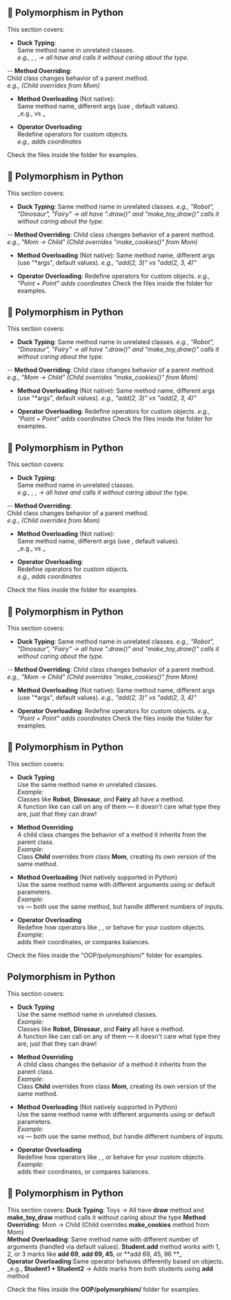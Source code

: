 
## 🔁 Polymorphism in Python

This section covers:
- **Duck Typing**:  
  Same method name in unrelated classes.  
  _e.g., , ,  → all have  and  calls it without caring about the type._

-- **Method Overriding**:  
  Child class changes behavior of a parent method.  
  _e.g.,  (Child overrides  from Mom)_


- **Method Overloading** (Not native):  
  Same method name, different args (use , default values).  
  _e.g.,  vs _

- **Operator Overloading**:  
  Redefine operators for custom objects.  
  _e.g.,  adds coordinates_


Check the files inside the  folder for examples.

## 🔁 Polymorphism in Python

This section covers:
- **Duck Typing**:
  Same method name in unrelated classes.
  _e.g., "Robot", "Dinosaur", "Fairy" → all have ".draw()" and "make_toy_draw()" calls it without caring about the type._

-- **Method Overriding**:
  Child class changes behavior of a parent method.
  _e.g., "Mom → Child" (Child overrides "make_cookies()" from Mom)_


- **Method Overloading** (Not native):
  Same method name, different args (use "*args", default values).
  _e.g., "add(2, 3)" vs "add(2, 3, 4)"_

- **Operator Overloading**:
  Redefine operators for custom objects.
  _e.g., "Point + Point" adds coordinates_
Check the files inside the  folder for examples.

## 🔁 Polymorphism in Python

This section covers:
- **Duck Typing**:
  Same method name in unrelated classes.
  _e.g., "Robot", "Dinosaur", "Fairy" → all have ".draw()" and "make_toy_draw()" calls it without caring about the type._

-- **Method Overriding**:
  Child class changes behavior of a parent method.
  _e.g., "Mom → Child" (Child overrides "make_cookies()" from Mom)_


- **Method Overloading** (Not native):
  Same method name, different args (use "*args", default values).
  _e.g., "add(2, 3)" vs "add(2, 3, 4)"_

- **Operator Overloading**:
  Redefine operators for custom objects.
  _e.g., "Point + Point" adds coordinates_
Check the files inside the  folder for examples.

## 🔁 Polymorphism in Python

This section covers:
- **Duck Typing**:  
  Same method name in unrelated classes.  
  _e.g., , ,  → all have  and  calls it without caring about the type._

-- **Method Overriding**:  
  Child class changes behavior of a parent method.  
  _e.g.,  (Child overrides  from Mom)_


- **Method Overloading** (Not native):  
  Same method name, different args (use , default values).  
  _e.g.,  vs _

- **Operator Overloading**:  
  Redefine operators for custom objects.  
  _e.g.,  adds coordinates_


Check the files inside the  folder for examples.

## 🔁 Polymorphism in Python

This section covers:
- **Duck Typing**:
  Same method name in unrelated classes.
  _e.g., "Robot", "Dinosaur", "Fairy" → all have ".draw()" and "make_toy_draw()" calls it without caring about the type._

-- **Method Overriding**:
  Child class changes behavior of a parent method.
  _e.g., "Mom → Child" (Child overrides "make_cookies()" from Mom)_


- **Method Overloading** (Not native):
  Same method name, different args (use "*args", default values).
  _e.g., "add(2, 3)" vs "add(2, 3, 4)"_

- **Operator Overloading**:
  Redefine operators for custom objects.
  _e.g., "Point + Point" adds coordinates_
Check the files inside the  folder for examples.

## 🔁 Polymorphism in Python

This section covers:

- **Duck Typing**  
  Use the same method name in unrelated classes.  
  _Example:_  
  Classes like **Robot**, **Dinosaur**, and **Fairy** all have a  method.  
  A function like  can call  on any of them — it doesn't care what type they are, just that they can draw!

- **Method Overriding**  
  A child class changes the behavior of a method it inherits from the parent class.  
  _Example:_  
  Class **Child** overrides  from class **Mom**, creating its own version of the same method.

- **Method Overloading** (Not natively supported in Python)  
  Use the same method name with different arguments using  or default parameters.  
  _Example:_  
   vs  — both use the same method, but handle different numbers of inputs.

- **Operator Overloading**  
  Redefine how operators like , , or  behave for your custom objects.  
  _Example:_  
   adds their coordinates, or  compares balances.

Check the files inside the "OOP/polymorphism/" folder for examples.
## Polymorphism in Python

This section covers:

- **Duck Typing**  
  Use the same method name in unrelated classes.  
  _Example:_  
  Classes like **Robot**, **Dinosaur**, and **Fairy** all have a  method.  
  A function like  can call  on any of them — it doesn't care what type they are, just that they can draw!

- **Method Overriding**  
  A child class changes the behavior of a method it inherits from the parent class.  
  _Example:_  
  Class **Child** overrides  from class **Mom**, creating its own version of the same method.

- **Method Overloading** (Not natively supported in Python)  
  Use the same method name with different arguments using  or default parameters.  
  _Example:_  
   vs  — both use the same method, but handle different numbers of inputs.

- **Operator Overloading**  
  Redefine how operators like , , or  behave for your custom objects.  
  _Example:_  
   adds their coordinates, or  compares balances.

## 🔁 Polymorphism in Python

This section covers:
**Duck Typing**:       Toys → All have **draw** method and **make_toy_draw** method calls it without caring about the type 
**Method Overriding**: Mom → Child (Child overrides **make_cookies** method from Mom)  
**Method Overloading**: Same method name with different number of arguments (handled via default values). 
**Student.add** method works with 1, 2, or 3 marks like **add 69**, **add 69, 45**, or **add 69, 45, 96 **_  
**Operator Overloading**:Same operator behaves differently based on objects. 
  _e.g., **Student1 + Student2** → Adds marks from both students using **__add__** method

Check the files inside the **OOP/polymorphism/** folder for examples.

